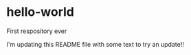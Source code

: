 # hello-world
First respository ever

I'm updating this README file with some text to try an update!!

